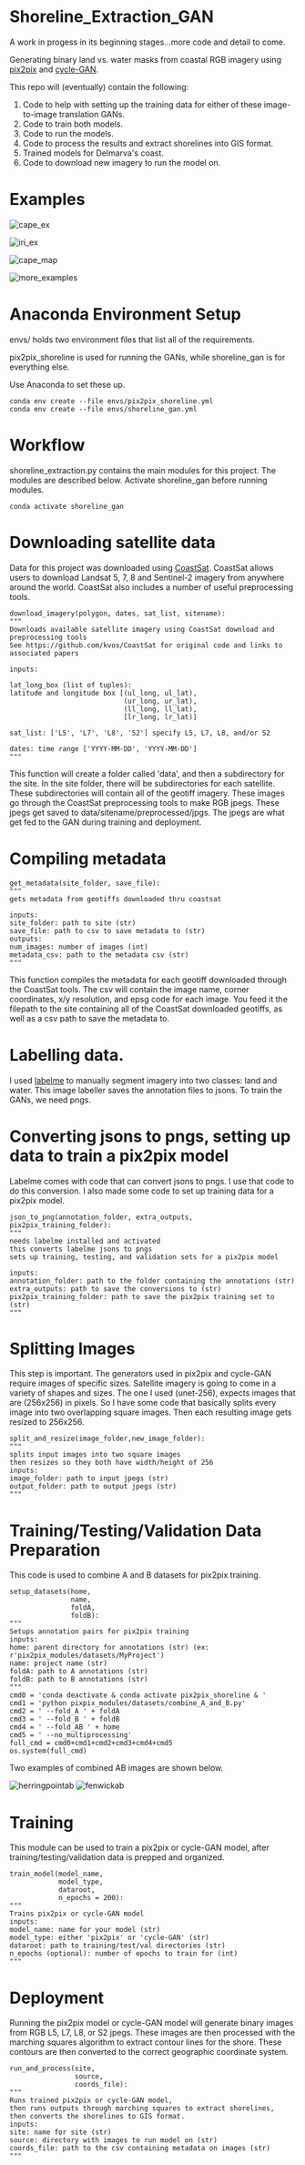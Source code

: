 # Shoreline_Extraction_GAN

A work in progess in its beginning stages...more code and detail to come.

Generating binary land vs. water masks from coastal RGB imagery using [pix2pix](https://github.com/junyanz/pytorch-CycleGAN-and-pix2pix) and [cycle-GAN](https://github.com/junyanz/pytorch-CycleGAN-and-pix2pix).

This repo will (eventually) contain the following:
1. Code to help with setting up the training data for either of these image-to-image translation GANs.
2. Code to train both models.
3. Code to run the models.
4. Code to process the results and extract shorelines into GIS format.
5. Trained models for Delmarva's coast.
6. Code to download new imagery to run the model on.

# Examples

![cape_ex](/images/capehenlopen_ex.png)

![iri_ex](/images/iri_example.png)

![cape_map](/images/capeHenlopen_length_years.png)

![more_examples](/images/input_output_shoreline.png)

# Anaconda Environment Setup

envs/ holds two environment files that list all of the requirements.

pix2pix_shoreline is used for running the GANs, while shoreline_gan is for everything else.

Use Anaconda to set these up.
    
    conda env create --file envs/pix2pix_shoreline.yml
    conda env create --file envs/shoreline_gan.yml

# Workflow

shoreline_extraction.py contains the main modules for this project. The modules are described below.
Activate shoreline_gan before running modules.

    conda activate shoreline_gan

# Downloading satellite data

Data for this project was downloaded using [CoastSat](https://github.com/kvos/CoastSat).
CoastSat allows users to download Landsat 5, 7, 8 and Sentinel-2 imagery from anywhere around the world.
CoastSat also includes a number of useful preprocessing tools.

    download_imagery(polygon, dates, sat_list, sitename):
    """
    Downloads available satellite imagery using CoastSat download and preprocessing tools
    See https://github.com/kvos/CoastSat for original code and links to associated papers
    
    inputs:
    
    lat_long_box (list of tuples):
    latitude and longitude box [(ul_long, ul_lat),
                                (ur_long, ur_lat),
                                (ll_long, ll_lat),
                                [lr_long, lr_lat)]
                                
    sat_list: ['L5', 'L7', 'L8', 'S2'] specify L5, L7, L8, and/or S2
    
    dates: time range ['YYYY-MM-DD', 'YYYY-MM-DD']
    """

This function will create a folder called 'data', and then a subdirectory for the site. 
In the site folder, there will be subdirectories for each satellite.
These subdirectories will contain all of the geotiff imagery.
These images go through the CoastSat preprocessing tools to make RGB jpegs.
These jpegs get saved to data/sitename/preprocessed/jpgs.
The jpegs are what get fed to the GAN during training and deployment.

# Compiling metadata

    get_metadata(site_folder, save_file):
    """
    gets metadata from geotiffs downloaded thru coastsat

    inputs:
    site_folder: path to site (str)
    save_file: path to csv to save metadata to (str)
    outputs:
    num_images: number of images (int)
    metadata_csv: path to the metadata csv (str)
    """
This function compiles the metadata for each geotiff downloaded through the CoastSat tools.
The csv will contain the image name, corner coordinates, x/y resolution, and epsg code for each image.
You feed it the filepath to the site containing all of the CoastSat downloaded geotiffs, as well as a csv path to save the metadata to.

# Labelling data.

I used [labelme](https://github.com/wkentaro/labelme) to manually segment imagery into two classes: land and water.
This image labeller saves the annotation files to jsons. To train the GANs, we need pngs.

# Converting jsons to pngs, setting up data to train a pix2pix model

Labelme comes with code that can convert jsons to pngs. I use that code to do this conversion.
I also made some code to set up training data for a pix2pix model.

    json_to_png(annotation_folder, extra_outputs, pix2pix_training_folder):
    """
    needs labelme installed and activated
    this converts labelme jsons to pngs
    sets up training, testing, and validation sets for a pix2pix model

    inputs: 
    annotation_folder: path to the folder containing the annotations (str)
    extra_outputs: path to save the conversions to (str)
    pix2pix_training_folder: path to save the pix2pix training set to (str)
    """

# Splitting Images

This step is important. The generators used in pix2pix and cycle-GAN require images of specific sizes. 
Satellite imagery is going to come in a variety of shapes and sizes.
The one I used (unet-256), expects images that are (256x256) in pixels.
So I have some code that basically splits every image into two overlapping square images.
Then each resulting image gets resized to 256x256.

    split_and_resize(image_folder,new_image_folder):
    """
    splits input images into two square images
    then resizes so they both have width/height of 256
    inputs:
    image_folder: path to input jpegs (str)
    output_folder: path to output jpegs (str)
    """

# Training/Testing/Validation Data Preparation

This code is used to combine A and B datasets for pix2pix training.

    setup_datasets(home,
                   name,
                   foldA,
                   foldB):
    """
    Setups annotation pairs for pix2pix training
    inputs:
    home: parent directory for annotations (str) (ex: r'pix2pix_modules/datasets/MyProject')
    name: project name (str)
    foldA: path to A annotations (str)
    foldB: path to B annotations (str)
    """
    cmd0 = 'conda deactivate & conda activate pix2pix_shoreline & '
    cmd1 = 'python pixpix_modules/datasets/combine_A_and_B.py'
    cmd2 = ' --fold_A ' + foldA
    cmd3 = ' --fold_B ' + foldB
    cmd4 = ' --fold_AB ' + home
    cmd5 = ' --no_multiprocessing'
    full_cmd = cmd0+cmd1+cmd2+cmd3+cmd4+cmd5
    os.system(full_cmd)

Two examples of combined AB images are shown below.

![herringpointab](/images/herringptab.jpeg)
![fenwickab](/images/fenwickab.jpeg)

# Training

This module can be used to train a pix2pix or cycle-GAN model, after training/testing/validation data is prepped and organized.

    train_model(model_name,
                model_type,
                dataroot,
                n_epochs = 200):
    """
    Trains pix2pix or cycle-GAN model
    inputs:
    model_name: name for your model (str)
    model_type: either 'pix2pix' or 'cycle-GAN' (str)
    dataroot: path to training/test/val directories (str)
    n_epochs (optional): number of epochs to train for (int)
    """

# Deployment

Running the pix2pix model or cycle-GAN model will generate binary images from RGB L5, L7, L8, or S2 jpegs.
These images are then processed with the marching squares algorithm to extract contour lines for the shore.
These contours are then converted to the correct geographic coordinate system.
    
    run_and_process(site,
                    source,
                    coords_file):
    """
    Runs trained pix2pix or cycle-GAN model,
    then runs outputs through marching squares to extract shorelines,
    then converts the shorelines to GIS format.
    inputs:
    site: name for site (str)
    source: directory with images to run model on (str)
    coords_file: path to the csv containing metadata on images (str)
    """
